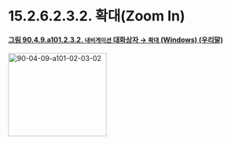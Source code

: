 # 15.2.6.2.3.2. 확대(Zoom In)

<a id="90-04-09-a101-02-03-02"></a>

#### [그림 90.4.9.a101.2.3.2. `내비게이션` 대화상자 → `확대` (Windows) (우리말)](./90-04-0009-navigation.md#90-04-09-a101-02-03-02)
<img width="200" height="170" alt="90-04-09-a101-02-03-02" src="https://github.com/wonder13662/gimp/assets/15767104/8224fdb5-bf91-484e-9bda-320823db500c" />